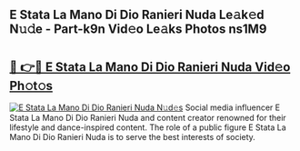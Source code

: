 ## E Stata La Mano Di Dio Ranieri Nuda Le𝚊k𝚎d N𝚞𝚍e - Part-k9n Vid𝚎o Le𝚊ks Photos ns1M9

# <h2><a href="http://fbc2ow.evod.top/?m=E+Stata+La+Mano+Di+Dio+Ranieri+Nuda">🔗 👉🔴 E Stata La Mano Di Dio Ranieri Nuda Vid𝚎o Ph𝚘t𝚘s</a></h2>

[![E Stata La Mano Di Dio Ranieri Nuda N𝚞d𝚎s](https://i.imgur.com/8V9OHl7.gif)](http://fbc2ow.evod.top/?m=E+Stata+La+Mano+Di+Dio+Ranieri+Nuda)
Social media influencer E Stata La Mano Di Dio Ranieri Nuda and content creator renowned for their lifestyle and dance-inspired content. The role of a public figure E Stata La Mano Di Dio Ranieri Nuda is to serve the best interests of society. 

